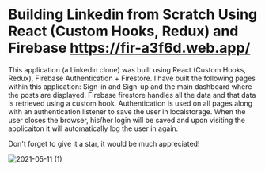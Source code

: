 # Building Linkedin from Scratch Using React (Custom Hooks, Redux) and Firebase https://fir-a3f6d.web.app/

This application (a Linkedin clone) was built using React (Custom Hooks, Redux), Firebase Authentication + Firestore. I have built the following pages within this application: Sign-in and Sign-up and the main dashboard where the posts are displayed. Firebase firestore handles all the data and that data is retrieved using a custom hook. Authentication is used on all pages along with an authentication listener to save the user in localstorage. When the user closes the browser, his/her login will be saved and upon visiting the applicaiton it will automatically log the user in again.

Don't forget to give it a star, it would be much appreciated!

![2021-05-11 (1)](https://user-images.githubusercontent.com/64571039/117875929-bc4a4f80-b270-11eb-82a5-39097770fb0a.png)
